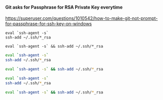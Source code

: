 #### Git asks for Passphrase for RSA Private Key everytime ####
https://superuser.com/questions/1010542/how-to-make-git-not-prompt-for-passphrase-for-ssh-key-on-windows  
```gitbash
eval `ssh-agent -s`
ssh-add ~/.ssh/*_rsa

eval `ssh-agent -s` && ssh-add ~/.ssh/*_rsa
```
```bash
eval `ssh-agent -s`
ssh-add ~/.ssh/*_rsa

eval `ssh-agent -s` && ssh-add ~/.ssh/*_rsa
```
```sh
eval `ssh-agent -s`
ssh-add ~/.ssh/*_rsa

eval `ssh-agent -s` && ssh-add ~/.ssh/*_rsa
```
